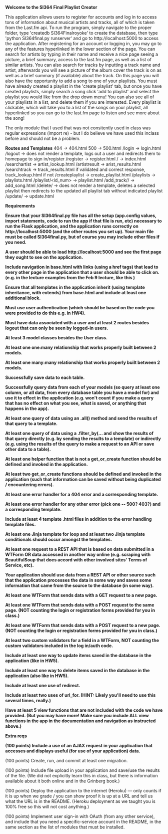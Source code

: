 **Welcome to the SI364 Final Playlist Creator**

This application allows users to register for accounts and log in to access tons of information about musical artists and tracks, all of which is taken from the Last.fm api. To run the program, simply navigate to the proper folder, type 'createdb SI364Finalroyoke' to create the database, then type 'python SI364final.py runserver' and go to http://localhost:5000 to access the application. After registering for an account or logging in, you may go to any of the features hyperlinked in the lower section of the page. You can search for artists by typing in their name and receive a nice page seeing a picture, a brief summary, access to the last.fm page, as well as a list of similar artists. You can also search for tracks by inputting a track name and artist, afterwards you will see a picture of the album cover the track is on as well as a brief summary (if available) about the track. On this page you will also have the opportunity to add a song to one of your playlists. You must have already created a playlist in the 'create playlist' tab, but once you have created playlists, simply search a song click 'add to playlist' and select the playlist you would like from the drop down menu! You can also see all of your playlists in a list, and delete them if you are interested. Every playlist is clickable, which will take you to a list of the songs on your playlist, all hyperlinked so you can go to the last.fm page to listen and see more about the song!

The only module that I used that was not consitently used in class was regular expressions (import re) - but I do believe we have used this inclass before and should not be a problem.

**Routes and Templates**
404 -> 404.html
500 -> 500.html
/login -> login.html
/logout -> does not render a template, logs out a user and redirects them to homepage to sign in/register
/register -> register.html
/ -> index.html
/searchartist -> artist_lookup.html
/artistresult -> arist_results.html
/searchtrack -> track_results.html if validated and correct response, track_lookup.html if not
/createplaylist -> create_playlist.html
/playlists -> playlists.html
/playlist/<id_num> -> playlist.html
/add_track/<artist>/<track> -> add_song.html
/delete/<lst> -> does not render a template, deletes a selected playlist then redirects to the updated all playlist tab without indicated playlist
/update/<song> -> update.html 

**Requirements**

**Ensure that your SI364final.py file has all the setup (app.config values, import statements, code to run the app if that file is run, etc) necessary to run the Flask application, and the application runs correctly on http://localhost:5000 (and the other routes you set up). Your main file must be called SI364final.py, but of course you may include other files if you need.** 

**A user should be able to load http://localhost:5000 and see the first page they ought to see on the application.**

**Include navigation in base.html with links (using a href tags) that lead to every other page in the application that a user should be able to click on. (e.g. in the lecture examples from the Feb 9 lecture, like this )**

**Ensure that all templates in the application inherit (using template inheritance, with extends) from base.html and include at least one additional block.**

**Must use user authentication (which should be based on the code you were provided to do this e.g. in HW4).**

**Must have data associated with a user and at least 2 routes besides logout that can only be seen by logged-in users.**

**At least 3 model classes besides the User class.**

**At least one one:many relationship that works properly built between 2 models.**

**At least one many:many relationship that works properly built between 2 models.**

**Successfully save data to each table.**

**Successfully query data from each of your models (so query at least one column, or all data, from every database table you have a model for) and use it to effect in the application (e.g. won't count if you make a query that has no effect on what you see, what is saved, or anything that happens in the app).**

**At least one query of data using an .all() method and send the results of that query to a template.**

**At least one query of data using a .filter_by(... and show the results of that query directly (e.g. by sending the results to a template) or indirectly (e.g. using the results of the query to make a request to an API or save other data to a table).**

**At least one helper function that is not a get_or_create function should be defined and invoked in the application.**

**At least two get_or_create functions should be defined and invoked in the application (such that information can be saved without being duplicated / encountering errors).**

**At least one error handler for a 404 error and a corresponding template.**

**At least one error handler for any other error (pick one -- 500? 403?) and a corresponding template.**

**Include at least 4 template .html files in addition to the error handling template files.**

**At least one Jinja template for loop and at least two Jinja template conditionals should occur amongst the templates.**

**At least one request to a REST API that is based on data submitted in a WTForm OR data accessed in another way online (e.g. scraping with BeautifulSoup that does accord with other involved sites' Terms of Service, etc).**

**Your application should use data from a REST API or other source such that the application processes the data in some way and saves some information that came from the source to the database (in some way).**

**At least one WTForm that sends data with a GET request to a new page.**

**At least one WTForm that sends data with a POST request to the same page. (NOT counting the login or registration forms provided for you in class.)**

**At least one WTForm that sends data with a POST request to a new page. (NOT counting the login or registration forms provided for you in class.)**

**At least two custom validators for a field in a WTForm, NOT counting the custom validators included in the log in/auth code.** 

**Include at least one way to update items saved in the database in the application (like in HW5).**

**Include at least one way to delete items saved in the database in the application (also like in HW5).**

**Include at least one use of redirect.**

**Include at least two uses of url_for. (HINT: Likely you'll need to use this several times, really.)**

**Have at least 5 view functions that are not included with the code we have provided. (But you may have more! Make sure you include ALL view functions in the app in the documentation and navigation as instructed above.)**

**Extra reqs**

**(100 points) Include a use of an AJAX request in your application that accesses and displays useful (for use of your application) data.**

(100 points) Create, run, and commit at least one migration.

(100 points) Include file upload in your application and save/use the results of the file. (We did not explicitly learn this in class, but there is information available about it both online and in the Grinberg book.)

(100 points) Deploy the application to the internet (Heroku) — only counts if it is up when we grade / you can show proof it is up at a URL and tell us what the URL is in the README. (Heroku deployment as we taught you is 100% free so this will not cost anything.)

(100 points) Implement user sign-in with OAuth (from any other service), and include that you need a specific-service account in the README, in the same section as the list of modules that must be installed.